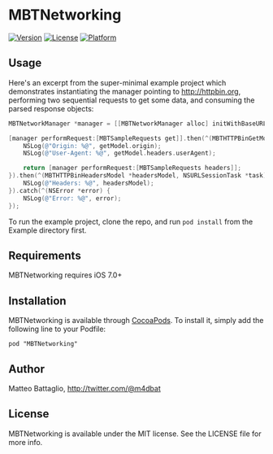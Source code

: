 # MBTNetworking

[![Version](https://img.shields.io/cocoapods/v/MBTNetworking.svg?style=flat)](http://cocoadocs.org/docsets/MBTNetworking)
[![License](https://img.shields.io/cocoapods/l/MBTNetworking.svg?style=flat)](http://cocoadocs.org/docsets/MBTNetworking)
[![Platform](https://img.shields.io/cocoapods/p/MBTNetworking.svg?style=flat)](http://cocoadocs.org/docsets/MBTNetworking)

## Usage

Here's an excerpt from the super-minimal example project which demonstrates instantiating the manager pointing to http://httpbin.org, performing two sequential requests to get some data, and consuming the parsed response objects:

```Objective-C
MBTNetworkManager *manager = [[MBTNetworkManager alloc] initWithBaseURL:[NSURL URLWithString:@"http://httpbin.org"]];

[manager performRequest:[MBTSampleRequests get]].then(^(MBTHTTPBinGetModel *getModel, NSURLSessionTask *task) {
    NSLog(@"Origin: %@", getModel.origin);
    NSLog(@"User-Agent: %@", getModel.headers.userAgent);

    return [manager performRequest:[MBTSampleRequests headers]];
}).then(^(MBTHTTPBinHeadersModel *headersModel, NSURLSessionTask *task) {
    NSLog(@"Headers: %@", headersModel);
}).catch(^(NSError *error) {
    NSLog(@"Error: %@", error);
});
```

To run the example project, clone the repo, and run `pod install` from the Example directory first.

## Requirements

MBTNetworking requires iOS 7.0+

## Installation

MBTNetworking is available through [CocoaPods](http://cocoapods.org). To install
it, simply add the following line to your Podfile:

    pod "MBTNetworking"

## Author

Matteo Battaglio, http://twitter.com/@m4dbat

## License

MBTNetworking is available under the MIT license. See the LICENSE file for more info.

